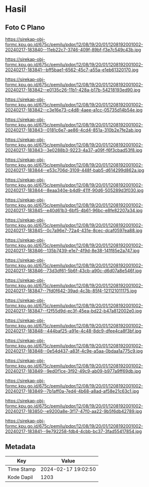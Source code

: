 # Hasil

## Foto C Plano

https://sirekap-obj-formc.kpu.go.id/675c/pemilu/pdpr/12/08/19/20/01/1208192001002-20240217-183840--11eb22c7-3746-409f-89bf-f3e7c549c43b.jpg

https://sirekap-obj-formc.kpu.go.id/675c/pemilu/pdpr/12/08/19/20/01/1208192001002-20240217-183841--bff5bae1-6562-45c7-a55a-e1eb61320170.jpg

https://sirekap-obj-formc.kpu.go.id/675c/pemilu/pdpr/12/08/19/20/01/1208192001002-20240217-183842--e0135c26-11b1-428a-b17b-54218193ed90.jpg

https://sirekap-obj-formc.kpu.go.id/675c/pemilu/pdpr/12/08/19/20/01/1208192001002-20240217-183842--c3e16e73-c4d8-4aee-a1cc-05735d14b54e.jpg

https://sirekap-obj-formc.kpu.go.id/675c/pemilu/pdpr/12/08/19/20/01/1208192001002-20240217-183843--0181c6e7-ae86-4cd4-851a-310b2e7fe2ab.jpg

https://sirekap-obj-formc.kpu.go.id/675c/pemilu/pdpr/12/08/19/20/01/1208192001002-20240217-183843--3e0288b3-9223-4a37-a09f-f6f3cbad53f8.jpg

https://sirekap-obj-formc.kpu.go.id/675c/pemilu/pdpr/12/08/19/20/01/1208192001002-20240217-183844--e53c706d-3109-448f-bab5-d614299d862a.jpg

https://sirekap-obj-formc.kpu.go.id/675c/pemilu/pdpr/12/08/19/20/01/1208192001002-20240217-183844--8eaa340e-b4d9-411f-90d6-505289d3f030.jpg

https://sirekap-obj-formc.kpu.go.id/675c/pemilu/pdpr/12/08/19/20/01/1208192001002-20240217-183845--e40d61b3-6bf5-4b61-96bc-e8fe82207a34.jpg

https://sirekap-obj-formc.kpu.go.id/675c/pemilu/pdpr/12/08/19/20/01/1208192001002-20240217-183845--0c7a96e7-72a4-431e-8cec-dcaf0597ea88.jpg

https://sirekap-obj-formc.kpu.go.id/675c/pemilu/pdpr/12/08/19/20/01/1208192001002-20240217-183846--135b7439-e1e7-4f9d-8e38-141f85e2a747.jpg

https://sirekap-obj-formc.kpu.go.id/675c/pemilu/pdpr/12/08/19/20/01/1208192001002-20240217-183846--73d3df61-5b6f-43cb-a90c-d6d07a8e546f.jpg

https://sirekap-obj-formc.kpu.go.id/675c/pemilu/pdpr/12/08/19/20/01/1208192001002-20240217-183847--7fd0f642-39ad-4c3b-85f4-121121011175.jpg

https://sirekap-obj-formc.kpu.go.id/675c/pemilu/pdpr/12/08/19/20/01/1208192001002-20240217-183847--f2f55d9d-ec3f-45ea-bd22-b47a812002e0.jpg

https://sirekap-obj-formc.kpu.go.id/675c/pemilu/pdpr/12/08/19/20/01/1208192001002-20240217-183848--444baf25-a91e-4c48-8dc9-dfee4ca8f3bf.jpg

https://sirekap-obj-formc.kpu.go.id/675c/pemilu/pdpr/12/08/19/20/01/1208192001002-20240217-183848--0e54d437-a83f-4c9e-a5aa-0bdaa1a775c9.jpg

https://sirekap-obj-formc.kpu.go.id/675c/pemilu/pdpr/12/08/19/20/01/1208192001002-20240217-183849--9ed0f1ce-3f92-49c9-ab09-b977a9ff69db.jpg

https://sirekap-obj-formc.kpu.go.id/675c/pemilu/pdpr/12/08/19/20/01/1208192001002-20240217-183849--7b1aff0a-7ed4-4b68-a8ad-af58e21c63c1.jpg

https://sirekap-obj-formc.kpu.go.id/675c/pemilu/pdpr/12/08/19/20/01/1208192001002-20240217-183850--e9200a8e-3f17-47f0-aa22-9b5f6db42789.jpg

https://sirekap-obj-formc.kpu.go.id/675c/pemilu/pdpr/12/08/19/20/01/1208192001002-20240217-183841--9e792258-fdb4-4cbb-bc37-3fad55417854.jpg


## Metadata

| Key        | Value               |
| ---------- | ------------------- |
| Time Stamp | 2024-02-17 19:02:50 |
| Kode Dapil | 1203                |



